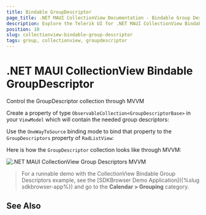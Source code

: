 ```yaml
---
title: Bindable GroupDescriptor
page_title: .NET MAUI CollectionView Documentation - Bindable Group Descriptors
description: Explore the Telerik UI for .NET MAUI CollectionView Bindable GroupDescriptor feature that lets you control the GroupDescriptor through MVVM.
position: 10
slug: collectionview-bindable-group-descriptor
tags: group, collectionview, groupdescriptor
---
```


# .NET MAUI CollectionView Bindable GroupDescriptor

Control the GroupDescriptor collection through MVVM

Create a property of type `ObservableCollection<GroupDescriptorBase>` in your `ViewModel` which will contain the needed group descriptors:

<snippet id='listview-features-bindable-groupdescriptor-viewmodel'/>

Use the `OneWayToSource` binding mode to bind that property to the `GroupDescriptors` property of `RadListView`:

<snippet id='listview-features-bindable-groupdescriptor-xaml' />
 
Here is how the `GroupDescriptor` collection looks like through MVVM:

![.NET MAUI CollectionView Group Descriptors MVVM]()

> For a runnable demo with the CollectionView Bindable Group Descriptors example, see the [SDKBrowser Demo Application]({%slug sdkbrowser-app%}) and go to the **Calendar > Grouping** category.

## See Also

